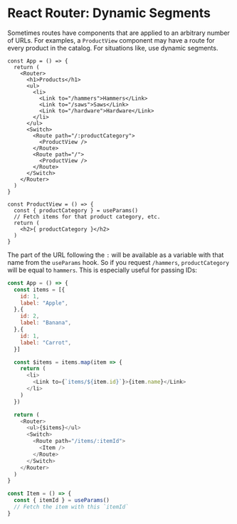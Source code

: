 # React Router: Dynamic Segments

Sometimes routes have components that are applied to an arbitrary number of URLs. For examples, a `ProductView` component may have a route for every product in the catalog. For situations like, use dynamic segments.

```react
const App = () => {
  return (
    <Router>
      <h1>Products</h1>
      <ul>
        <li>
          <Link to="/hammers">Hammers</Link>
          <Link to="/saws">Saws</Link>
          <Link to="/hardware">Hardware</Link>
        </li>
      </ul>
      <Switch>
        <Route path="/:productCategory">
          <ProductView />
        </Route>
        <Route path="/">
          <ProductView />
        </Route>
      </Switch>
    </Router>
  )
}

const ProductView = () => {
  const { productCategory } = useParams()
  // Fetch items for that product category, etc.
  return (
    <h2>{ productCategory }</h2>
  )
}
```

The part of the URL following the `:` will be available as a variable with that name from the `useParams` hook. So if you request `/hammers`, `productCategory` will be equal to `hammers`. This is especially useful for passing IDs:

```js
const App = () => {
  const items = [{
    id: 1,
    label: "Apple",
  },{
    id: 2,
    label: "Banana",
  },{
    id: 1,
    label: "Carrot",
  }]

  const $items = items.map(item => {
    return (
      <li>
        <Link to={`items/${item.id}`}>{item.name}</Link>
      </li>
    )
  })

  return (
    <Router>
      <ul>{$items}</ul>
      <Switch>
        <Route path="/items/:itemId">
          <Item />
        </Route>
      </Switch>
    </Router>
  )
}

const Item = () => {
  const { itemId } = useParams()
  // Fetch the item with this `itemId`
}
```
